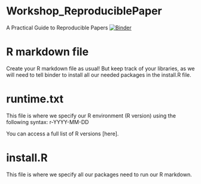 # Workshop_ReproduciblePaper
A Practical Guide to Reproducible Papers [![Binder](https://mybinder.org/badge_logo.svg)](https://mybinder.org/v2/gh/ablucher/Workshop_ReproduciblePaper/master?filepath=rstudio)

# R markdown file
Create your R markdown file as usual! But keep track of your libraries, as we will need to tell binder to install all our needed packages in the install.R file.

# runtime.txt
This file is where we specify our R environment (R version) using the following syntax:
r-YYYY-MM-DD

You can access a full list of R versions [here].

# install.R 
This file is where we specify all our packages need to run our R markdown.
